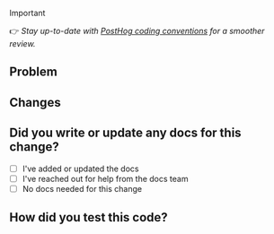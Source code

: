 > [!IMPORTANT]
> 👉 _Stay up-to-date with [PostHog coding conventions](https://posthog.com/docs/contribute/coding-conventions) for a smoother review._

## Problem

<!-- Who are we building for, what are their needs, why is this important? -->

<!-- Does this fix an issue? Uncomment the line below with the issue ID to automatically close it when merged -->
<!-- Closes #ISSUE_ID -->

## Changes

<!-- If there are frontend changes, please include screenshots. -->
<!-- If a reference design was involved, include a link to the relevant Figma frame! -->

## Did you write or update any docs for this change?

<!-- Engineers are responsible for doing the first pass at documenting their features and/or code.  -->

- [ ] I've added or updated the docs
- [ ] I've reached out for help from the docs team
- [ ] No docs needed for this change

## How did you test this code?

<!-- Briefly describe the steps you took. -->
<!-- Include automated tests if possible, otherwise describe the manual testing routine. -->
